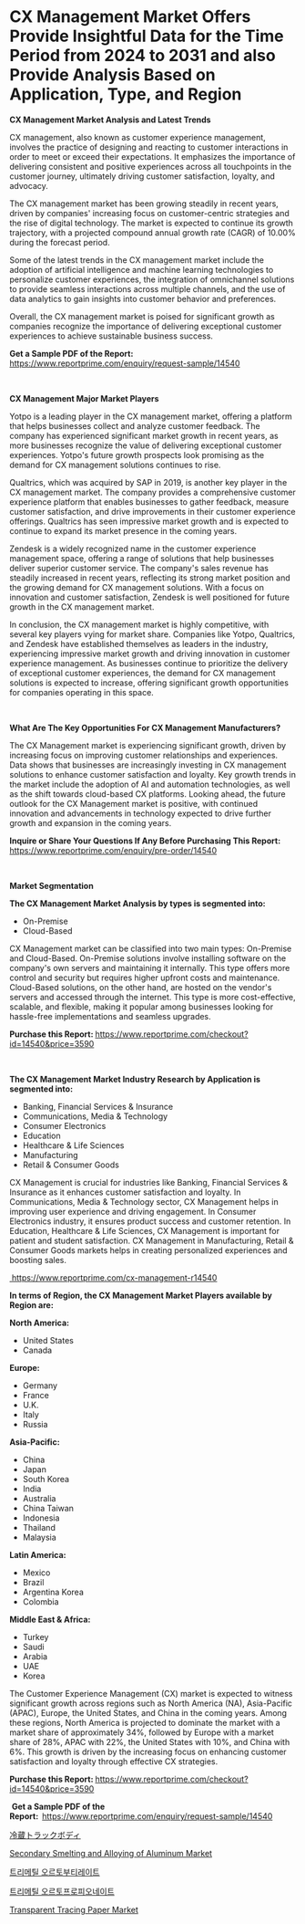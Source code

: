 <p><h1>CX Management Market Offers Provide Insightful Data for the Time Period from 2024 to 2031 and also Provide Analysis Based on Application, Type, and Region</h1></p><p><strong>CX Management Market Analysis and Latest Trends</strong></p>
<p><p>CX management, also known as customer experience management, involves the practice of designing and reacting to customer interactions in order to meet or exceed their expectations. It emphasizes the importance of delivering consistent and positive experiences across all touchpoints in the customer journey, ultimately driving customer satisfaction, loyalty, and advocacy.</p><p>The CX management market has been growing steadily in recent years, driven by companies' increasing focus on customer-centric strategies and the rise of digital technology. The market is expected to continue its growth trajectory, with a projected compound annual growth rate (CAGR) of 10.00% during the forecast period.</p><p>Some of the latest trends in the CX management market include the adoption of artificial intelligence and machine learning technologies to personalize customer experiences, the integration of omnichannel solutions to provide seamless interactions across multiple channels, and the use of data analytics to gain insights into customer behavior and preferences.</p><p>Overall, the CX management market is poised for significant growth as companies recognize the importance of delivering exceptional customer experiences to achieve sustainable business success.</p></p>
<p><strong>Get a Sample PDF of the Report:&nbsp;</strong> <a href="https://www.reportprime.com/enquiry/request-sample/14540">https://www.reportprime.com/enquiry/request-sample/14540</a></p>
<p>&nbsp;</p>
<p><strong>CX Management Major Market Players</strong></p>
<p><p>Yotpo is a leading player in the CX management market, offering a platform that helps businesses collect and analyze customer feedback. The company has experienced significant market growth in recent years, as more businesses recognize the value of delivering exceptional customer experiences. Yotpo's future growth prospects look promising as the demand for CX management solutions continues to rise.</p><p>Qualtrics, which was acquired by SAP in 2019, is another key player in the CX management market. The company provides a comprehensive customer experience platform that enables businesses to gather feedback, measure customer satisfaction, and drive improvements in their customer experience offerings. Qualtrics has seen impressive market growth and is expected to continue to expand its market presence in the coming years.</p><p>Zendesk is a widely recognized name in the customer experience management space, offering a range of solutions that help businesses deliver superior customer service. The company's sales revenue has steadily increased in recent years, reflecting its strong market position and the growing demand for CX management solutions. With a focus on innovation and customer satisfaction, Zendesk is well positioned for future growth in the CX management market.</p><p>In conclusion, the CX management market is highly competitive, with several key players vying for market share. Companies like Yotpo, Qualtrics, and Zendesk have established themselves as leaders in the industry, experiencing impressive market growth and driving innovation in customer experience management. As businesses continue to prioritize the delivery of exceptional customer experiences, the demand for CX management solutions is expected to increase, offering significant growth opportunities for companies operating in this space.</p></p>
<p>&nbsp;</p>
<p><strong>What Are The Key Opportunities For CX Management Manufacturers?</strong></p>
<p><p>The CX Management market is experiencing significant growth, driven by increasing focus on improving customer relationships and experiences. Data shows that businesses are increasingly investing in CX management solutions to enhance customer satisfaction and loyalty. Key growth trends in the market include the adoption of AI and automation technologies, as well as the shift towards cloud-based CX platforms. Looking ahead, the future outlook for the CX Management market is positive, with continued innovation and advancements in technology expected to drive further growth and expansion in the coming years.</p></p>
<p><strong>Inquire or Share Your Questions If Any Before Purchasing This Report:</strong> <a href="https://www.reportprime.com/enquiry/pre-order/14540">https://www.reportprime.com/enquiry/pre-order/14540</a></p>
<p>&nbsp;</p>
<p><strong>Market Segmentation</strong></p>
<p><strong>The CX Management Market Analysis by types is segmented into:</strong></p>
<p><ul><li>On-Premise</li><li>Cloud-Based</li></ul></p>
<p><p>CX Management market can be classified into two main types: On-Premise and Cloud-Based. On-Premise solutions involve installing software on the company's own servers and maintaining it internally. This type offers more control and security but requires higher upfront costs and maintenance. Cloud-Based solutions, on the other hand, are hosted on the vendor's servers and accessed through the internet. This type is more cost-effective, scalable, and flexible, making it popular among businesses looking for hassle-free implementations and seamless upgrades.</p></p>
<p><strong>Purchase this Report:&nbsp;</strong><a href="https://www.reportprime.com/checkout?id=14540&price=3590">https://www.reportprime.com/checkout?id=14540&price=3590</a></p>
<p>&nbsp;</p>
<p><strong>The CX Management Market Industry Research by Application is segmented into:</strong></p>
<p><ul><li>Banking, Financial Services & Insurance</li><li>Communications, Media & Technology</li><li>Consumer Electronics</li><li>Education</li><li>Healthcare & Life Sciences</li><li>Manufacturing</li><li>Retail & Consumer Goods</li></ul></p>
<p><p>CX Management is crucial for industries like Banking, Financial Services & Insurance as it enhances customer satisfaction and loyalty. In Communications, Media & Technology sector, CX Management helps in improving user experience and driving engagement. In Consumer Electronics industry, it ensures product success and customer retention. In Education, Healthcare & Life Sciences, CX Management is important for patient and student satisfaction. CX Management in Manufacturing, Retail & Consumer Goods markets helps in creating personalized experiences and boosting sales.</p></p>
<p><a href="https://www.reportprime.com/cx-management-r14540">&nbsp;https://www.reportprime.com/cx-management-r14540</a></p>
<p><strong>In terms of Region, the CX Management Market Players available by Region are:</strong></p>
<p>
    <p> <strong> North America: </strong>
        <ul>
            <li>United States</li>
            <li>Canada</li>
        </ul>
        </p> 
    <p> <strong> Europe: </strong>
        <ul>
            <li>Germany</li>
            <li>France</li>
            <li>U.K.</li>
            <li>Italy</li>
            <li>Russia</li>
        </ul>
        </p> 
    <p> <strong> Asia-Pacific: </strong>
        <ul>
            <li>China</li>
            <li>Japan</li>
            <li>South Korea</li>
            <li>India</li>
            <li>Australia</li>
            <li>China Taiwan</li>
            <li>Indonesia</li>
            <li>Thailand</li>
            <li>Malaysia</li>
        </ul>
        </p> 
    <p> <strong> Latin America: </strong>
        <ul>
            <li>Mexico</li>
            <li>Brazil</li>
            <li>Argentina Korea</li>
            <li>Colombia</li>
        </ul>
        </p> 
    <p> <strong> Middle East & Africa: </strong>
        <ul>
            <li>Turkey</li>
            <li>Saudi</li>
            <li>Arabia</li>
            <li>UAE</li>
            <li>Korea</li>
        </ul>
    </p>
    </p>
<p><p>The Customer Experience Management (CX) market is expected to witness significant growth across regions such as North America (NA), Asia-Pacific (APAC), Europe, the United States, and China in the coming years. Among these regions, North America is projected to dominate the market with a market share of approximately 34%, followed by Europe with a market share of 28%, APAC with 22%, the United States with 10%, and China with 6%. This growth is driven by the increasing focus on enhancing customer satisfaction and loyalty through effective CX strategies.</p></p>
<p><strong>Purchase this Report: </strong><a href="https://www.reportprime.com/checkout?id=14540&price=3590">https://www.reportprime.com/checkout?id=14540&price=3590</a></p>
<p>&nbsp;<strong>Get a Sample PDF of the Report:&nbsp;&nbsp;</strong><a href="https://www.reportprime.com/enquiry/request-sample/14540">https://www.reportprime.com/enquiry/request-sample/14540</a></p>
<p><strong></strong></p>
<p><p><a href="https://github.com/mathieurico66/Market-Research-Report-List-1/blob/main/736617625426.md">冷蔵トラックボディ</a></p><p><a href="https://github.com/irfadac/Market-Research-Report-List-2/blob/main/secondary-smelting-and-alloying-of-aluminum-market.md">Secondary Smelting and Alloying of Aluminum Market</a></p><p><a href="https://github.com/lkwggful07722/Market-Research-Report-List-1/blob/main/776393723159.md">트리메틸 오르토부티레이트</a></p><p><a href="https://github.com/ZacharyScthmitt4465/Market-Research-Report-List-1/blob/main/658933723160.md">트리메틸 오르토프로피오네이트</a></p><p><a href="https://issuu.com/reportprime-2/docs/transparent-tracing-paper-market-size-2030.pptx">Transparent Tracing Paper Market</a></p></p>